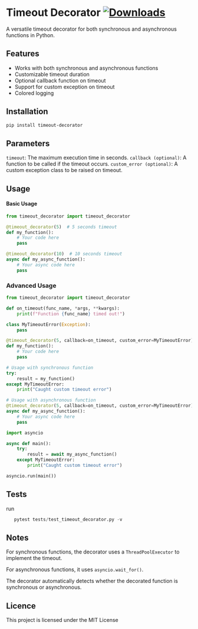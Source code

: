 # Timeout Decorator [![Downloads](https://static.pepy.tech/badge/python-timeout-request-himanshu007-creator)](https://pepy.tech/project/python-timeout-request-himanshu007-creator)



A versatile timeout decorator for both synchronous and asynchronous functions in Python.

## Features

- Works with both synchronous and asynchronous functions
- Customizable timeout duration
- Optional callback function on timeout
- Support for custom exception on timeout
- Colored logging

## Installation

```bash
pip install timeout-decorator
```
## Parameters
`timeout`: The maximum execution time in seconds.
`callback (optional)`: A function to be called if the timeout occurs.
`custom_error (optional)`: A custom exception class to be raised on timeout.

## Usage
#### Basic Usage
```python
from timeout_decorator import timeout_decorator

@timeout_decorator(5)  # 5 seconds timeout
def my_function():
    # Your code here
    pass

@timeout_decorator(10)  # 10 seconds timeout
async def my_async_function():
    # Your async code here
    pass
```
### Advanced Usage
```python 
from timeout_decorator import timeout_decorator

def on_timeout(func_name, *args, **kwargs):
    print(f"Function {func_name} timed out!")

class MyTimeoutError(Exception):
    pass

@timeout_decorator(5, callback=on_timeout, custom_error=MyTimeoutError)
def my_function():
    # Your code here
    pass

# Usage with synchronous function
try:
    result = my_function()
except MyTimeoutError:
    print("Caught custom timeout error")

# Usage with asynchronous function
@timeout_decorator(5, callback=on_timeout, custom_error=MyTimeoutError)
async def my_async_function():
    # Your async code here
    pass

import asyncio

async def main():
    try:
        result = await my_async_function()
    except MyTimeoutError:
        print("Caught custom timeout error")

asyncio.run(main())
``` 
## Tests
 run 
 ```python 
    pytest tests/test_timeout_decorator.py -v
```


## Notes
For synchronous functions, the decorator uses a `ThreadPoolExecutor` to implement the timeout.

For asynchronous functions, it uses `asyncio.wait_for()`.

The decorator automatically detects whether the decorated function is synchronous or asynchronous.

## Licence
This project is licensed under the MIT License

